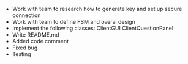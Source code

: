 - Work with team to research how to generate key and set up secure connection
- Work with team to define FSM and overal design
- Implement the following classes:
   ClientGUI
   ClientQuestionPanel
- Write README.md   
- Added code comment
- Fixed bug
- Testing
